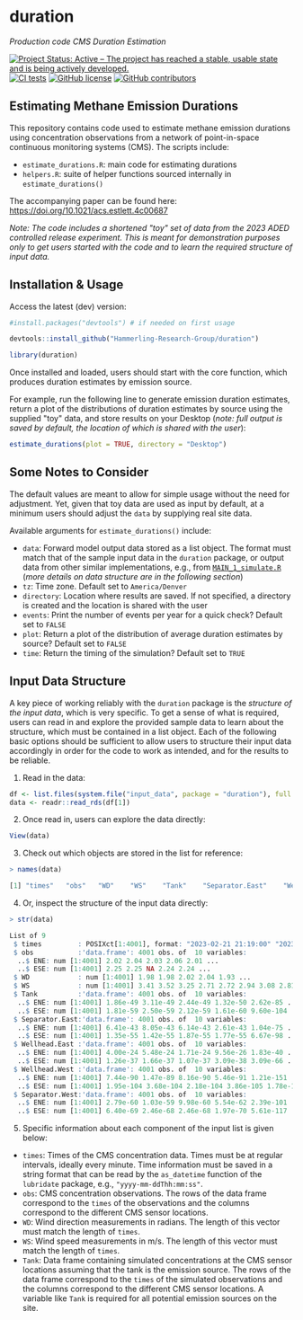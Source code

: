 # duration
*Production code CMS Duration Estimation*

[![Project Status: Active – The project has reached a stable, usable state and is being actively developed.](https://www.repostatus.org/badges/latest/active.svg)](https://www.repostatus.org/#active)
[![CI tests](https://github.com/Hammerling-Research-Group/duration/actions/workflows/tests.yml/badge.svg)](https://github.com/Hammerling-Research-Group/duration/actions/workflows/tests.yml)
[![GitHub license](https://img.shields.io/github/license/Hammerling-Research-Group/duration?color=blue)](https://github.com/Hammerling-Research-Group/duration/blob/main/LICENSE)
[![GitHub contributors](https://img.shields.io/github/contributors/Hammerling-Research-Group/duration.svg)](https://github.com/Hammerling-Research-Group/duration/graphs/contributors/)

## Estimating Methane Emission Durations

This repository contains code used to estimate methane emission durations using concentration observations from a network of point-in-space continuous monitoring systems (CMS). The scripts include: 

  - `estimate_durations.R`: main code for estimating durations
  - `helpers.R`: suite of helper functions sourced internally in `estimate_durations()`

The accompanying paper can be found here: https://doi.org/10.1021/acs.estlett.4c00687

*Note: The code includes a shortened "toy" set of data from the 2023 ADED controlled release experiment. This is meant for demonstration purposes only to get users started with the code and to learn the required structure of input data.*

## Installation & Usage

Access the latest (dev) version:

```r
#install.packages("devtools") # if needed on first usage

devtools::install_github("Hammerling-Research-Group/duration")

library(duration)
```

Once installed and loaded, users should start with the core function, which produces duration estimates by emission source. 

For example, run the following line to generate emission duration estimates, return a plot of the distributions of duration estimates by source using the supplied "toy" data, and store results on your Desktop (*note: full output is saved by default, the location of which is shared with the user*): 

```r
estimate_durations(plot = TRUE, directory = "Desktop")
```

## Some Notes to Consider

The default values are meant to allow for simple usage without the need for adjustment. Yet, given that toy data are used as input by default, at a minimum users should adjust the `data` by supplying real site data.

Available arguments for `estimate_durations()` include:

  - `data`: Forward model output data stored as a list object. The format must match that of the sample input data in the `duration` package, or output data from other similar implementations, e.g., from [`MAIN_1_simulate.R`](https://github.com/wsdaniels/DLQ/) (*more details on data structure are in the following section*)
  - `tz`: Time zone. Default set to `America/Denver`
  - `directory`: Location where results are saved. If not specified, a directory is created and the location is shared with the user
  - `events`: Print the number of events per year for a quick check? Default set to `FALSE`
  - `plot`: Return a plot of the distribution of average duration estimates by source? Default set to `FALSE`
  - `time`: Return the timing of the simulation? Default set to `TRUE`

## Input Data Structure

A key piece of working reliably with the `duration` package is the *structure of the input data*, which is very specific. To get a sense of what is required, users can read in and explore the provided sample data to learn about the structure, which must be contained in a list object. Each of the following basic options should be sufficient to allow users to structure their input data accordingly in order for the code to work as intended, and for the results to be reliable. 

  1. Read in the data:

```r
df <- list.files(system.file("input_data", package = "duration"), full.names = TRUE)
data <- readr::read_rds(df[1])
```

  2. Once read in, users can explore the data directly:

```r
View(data)
```

  3. Check out which objects are stored in the list for reference:

```r
> names(data)

[1] "times"   "obs"   "WD"    "WS"    "Tank"    "Separator.East"    "Wellhead.East"   "Wellhead.West"   "Separator.West"
```

  4. Or, inspect the structure of the input data directly:

```r
> str(data)

List of 9
 $ times         : POSIXct[1:4001], format: "2023-02-21 21:19:00" "2023-02-21 21:20:00" "2023-02-21 21:21:00" "2023-02-21 21:22:00" ...
 $ obs           :'data.frame':	4001 obs. of  10 variables:
  ..$ ENE: num [1:4001] 2.02 2.04 2.03 2.06 2.01 ...
  ..$ ESE: num [1:4001] 2.25 2.25 NA 2.24 2.24 ...
 $ WD            : num [1:4001] 1.98 1.98 2.02 2.04 1.93 ...
 $ WS            : num [1:4001] 3.41 3.52 3.25 2.71 2.72 2.94 3.08 2.81 3.16 3.07 ...
 $ Tank          :'data.frame':	4001 obs. of  10 variables:
  ..$ ENE: num [1:4001] 1.86e-49 3.11e-49 2.44e-49 1.32e-50 2.62e-85 ...
  ..$ ESE: num [1:4001] 1.81e-59 2.50e-59 2.12e-59 1.61e-60 9.60e-104 ...
 $ Separator.East:'data.frame':	4001 obs. of  10 variables:
  ..$ ENE: num [1:4001] 6.41e-43 8.05e-43 6.14e-43 2.61e-43 1.04e-75 ...
  ..$ ESE: num [1:4001] 1.35e-55 1.42e-55 1.87e-55 1.77e-55 6.67e-98 ...
 $ Wellhead.East :'data.frame':	4001 obs. of  10 variables:
  ..$ ENE: num [1:4001] 4.00e-24 5.48e-24 1.71e-24 9.56e-26 1.83e-40 ...
  ..$ ESE: num [1:4001] 1.26e-37 1.66e-37 1.07e-37 3.09e-38 3.09e-66 ...
 $ Wellhead.West :'data.frame':	4001 obs. of  10 variables:
  ..$ ENE: num [1:4001] 7.44e-90 1.47e-89 8.16e-90 5.46e-91 1.21e-151 ...
  ..$ ESE: num [1:4001] 1.95e-104 3.68e-104 2.18e-104 3.86e-105 1.78e-177 ...
 $ Separator.West:'data.frame':	4001 obs. of  10 variables:
  ..$ ENE: num [1:4001] 2.79e-60 1.03e-59 9.98e-60 5.54e-62 2.39e-101 ...
  ..$ ESE: num [1:4001] 6.40e-69 2.46e-68 2.46e-68 1.97e-70 5.61e-117 ...
```

5. Specific information about each component of the input list is given below:

- `times`: Times of the CMS concentration data. Times must be at regular intervals, ideally every minute. Time information must be saved in a string format that can be read by the `as_datetime` function of the `lubridate` package, e.g., `"yyyy-mm-ddThh:mm:ss"`.
- `obs`: CMS concentration observations. The rows of the data frame correspond to the `times` of the observations and the columns correspond to the different CMS sensor locations.
- `WD`: Wind direction measurements in radians. The length of this vector must match the length of `times`.
- `WS`: Wind speed measurements in m/s. The length of this vector must match the length of `times`.
- `Tank`: Data frame containing simulated concentrations at the CMS sensor locations assuming that the tank is the emission source. The rows of the data frame correspond to the `times` of the simulated observations and the columns correspond to the different CMS sensor locations. A variable like `Tank` is required for all potential emission sources on the site.
